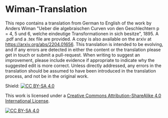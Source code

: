 # Wiman-Translation
This repo contains a translation from German to English of the work by Anders Wiman "Ueber die algebraischen Curven von den Geschlechtern p = 4, 5 und 6, welche eindeutige Transformationen in sich besitze", 1895. A .pdf and a .tex file are provided. A copy is also available on the arxiv at https://arxiv.org/abs/2204.01656. 
This translation is intended to be evolving, and if any errors are detected in either the content or the translation please get in touch or submit a pull-request. When writing to suggest an improvement, please include evidence if appropriate to indicate why the suggested edit is more correct. Unless directly addressed, any errors in the translation should be assumed to have been introduced in the translation process, and not be in the original work. 

Shield: [![CC BY-SA 4.0][cc-by-sa-shield]][cc-by-sa]

This work is licensed under a
[Creative Commons Attribution-ShareAlike 4.0 International License][cc-by-sa].

[![CC BY-SA 4.0][cc-by-sa-image]][cc-by-sa]

[cc-by-sa]: http://creativecommons.org/licenses/by-sa/4.0/
[cc-by-sa-image]: https://licensebuttons.net/l/by-sa/4.0/88x31.png
[cc-by-sa-shield]: https://img.shields.io/badge/License-CC%20BY--SA%204.0-lightgrey.svg
